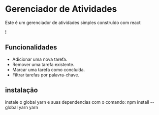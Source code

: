 # Gerenciador de Atividades

Este é um gerenciador de atividades simples construído com react

!

## Funcionalidades

- Adicionar uma nova tarefa.
- Remover uma tarefa existente.
- Marcar uma tarefa como concluída.
- Filtrar tarefas por palavra-chave.


## instalação

instale o global yarn e suas dependencias com o comando:
npm install --global yarn
yarn
